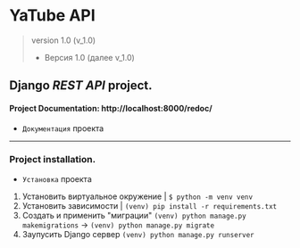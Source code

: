 # **YaTube API**
> version 1.0 (v_1.0)
> * Версия 1.0 (далее v_1.0)


## Django _REST API_ project.
#### Project **Documentation**: http://localhost:8000/redoc/
* `Документация` проекта
_______
### Project installation.
* `Установка` проекта

1. Установить виртуальное окружение |
`$ python -m venv venv`
2. Установить зависимости |
`(venv) pip install -r requirements.txt`
3. Создать и применить "миграции"
`(venv) python manage.py makemigrations` -> `(venv) python manage.py migrate`
4. Заупусить Django сервер
`(venv) python manage.py runserver`
